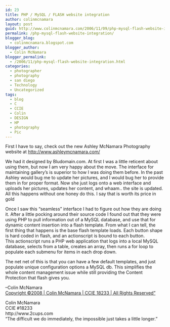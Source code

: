 ```yaml
---
id: 23
title: PHP / MySQL / FLASH website integration
author: colinmcnamara
layout: post
guid: http://www.colinmcnamara.com/2006/11/09/php-mysql-flash-website-integration/
permalink: /php-mysql-flash-website-integration/
blogger_blog:
  - colinmcnamara.blogspot.com
blogger_author:
  - Colin McNamara
blogger_permalink:
  - /2006/11/php-mysql-flash-website-integration.html
categories:
  - photographer
  - photography
  - san diego
  - Technology
  - Uncategorized
tags:
  - blog
  - C
  - CCIE
  - Colin
  - DESIGN
  - HP
  - photography
  - Pic
---
```

First I have to say, check out the new Ashley McNamara Photography website at http://www.ashleymcnamara.com/

We had it designed by Bludomain.com. At first I was a little reticent about using them, but now I am very happy about the move. The interface for maintaining gallery&#8217;s is superior to how I was doing them before. In the past Ashley would bug me to update her pictures, and I would bug her to provide them in for proper format. Now she just logs onto a web interface and uploads her pictures, updates her content, and whaam.. the site is updated. All this happens without one honey do this. I say that is worth its price in gold

Once I saw this &#8220;seamless&#8221; interface I had to figure out how they are doing it. After a little pocking around their source code I found out that they were using PHP to pull information out of a MySQL database, and use that for dynamic content insertion into a flash template. From what I can tell, the first thing that happens is the base flash template loads. Each button shape is hard coded in flash, and an actionscript is bound to each button.  
This actionscript runs a PHP web application that logs into a local MySQL database, selects from a table, creates an array, then runs a for loop to populate each submenu for items in each drop down.

The net net of this is that you can have a few default templates, and just populate unique configuration options a MySQL db. This simplifies the whole content management issue while still providing the Content Protection that flash gives you.

&#8211;Colin McNamara  
[Copyright ©2008 | Colin McNamara | CCIE 18233 | All Rights Reserved&#8221;][1]

<p class="blogger-post-footer">
  Colin McNamara<br /> CCIE #18233<br /> http://www.2cups.com<br /> &#8220;The difficult we do immediately, the impossible just takes a little longer.&#8221;
</p>

 [1]: http://www.colinmcnamara.com "Copyright ©2008 | Colin McNamara | CCIE 18233 | All Rights Reserved"